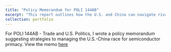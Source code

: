 ```yaml
---
title: "Policy Memorandum for POLI 144AB"
excerpt: "This report outlines how the U.S. and China can navigate rivalry in the semiconductor secotr. View the memo [here](https://www.dropbox.com/scl/fi/pmxr7fej4ndy0a56ji9tx/POLI-144AB-Trade-Policy-Memo.pdf?rlkey=46ld1xrome0kv34foj179cw8f&st=ntdcpf20&dl=0)"
collection: portfolio
---
```


For POLI 144AB - Trade and U.S. Politics, I wrote a policy memorandum suggesting strategies to managing the U.S.-China race for semiconductor primacy. View the memo [here](https://www.dropbox.com/scl/fi/pmxr7fej4ndy0a56ji9tx/POLI-144AB-Trade-Policy-Memo.pdf?rlkey=46ld1xrome0kv34foj179cw8f&st=ntdcpf20&dl=0)

